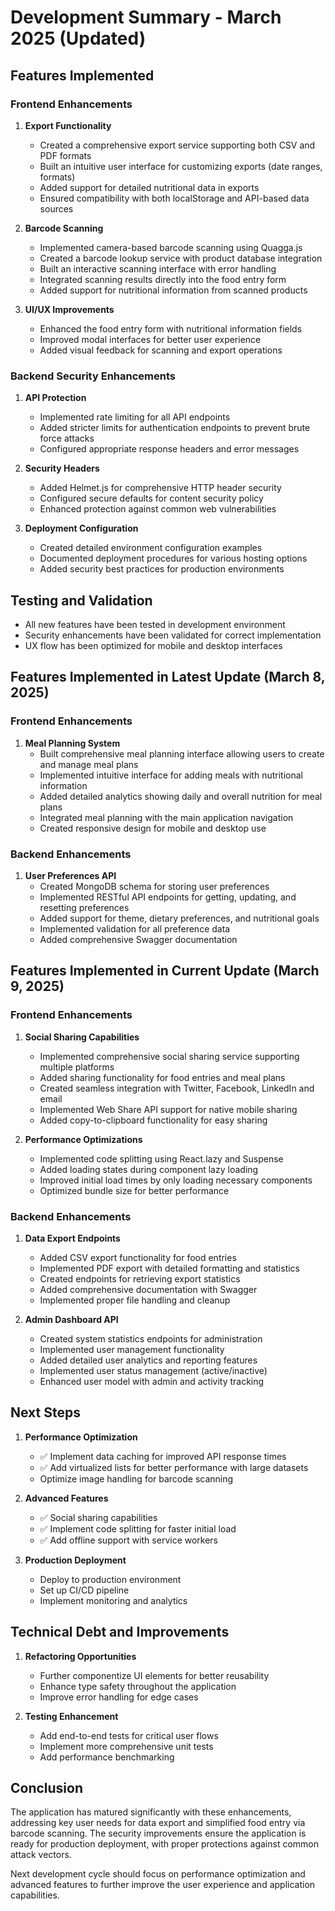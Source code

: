 # Development Summary - March 2025 (Updated)

## Features Implemented

### Frontend Enhancements

1. **Export Functionality**
   - Created a comprehensive export service supporting both CSV and PDF formats
   - Built an intuitive user interface for customizing exports (date ranges, formats)
   - Added support for detailed nutritional data in exports
   - Ensured compatibility with both localStorage and API-based data sources

2. **Barcode Scanning**
   - Implemented camera-based barcode scanning using Quagga.js
   - Created a barcode lookup service with product database integration
   - Built an interactive scanning interface with error handling
   - Integrated scanning results directly into the food entry form
   - Added support for nutritional information from scanned products

3. **UI/UX Improvements**
   - Enhanced the food entry form with nutritional information fields
   - Improved modal interfaces for better user experience
   - Added visual feedback for scanning and export operations

### Backend Security Enhancements

1. **API Protection**
   - Implemented rate limiting for all API endpoints
   - Added stricter limits for authentication endpoints to prevent brute force attacks
   - Configured appropriate response headers and error messages

2. **Security Headers**
   - Added Helmet.js for comprehensive HTTP header security
   - Configured secure defaults for content security policy
   - Enhanced protection against common web vulnerabilities

3. **Deployment Configuration**
   - Created detailed environment configuration examples
   - Documented deployment procedures for various hosting options
   - Added security best practices for production environments

## Testing and Validation

- All new features have been tested in development environment
- Security enhancements have been validated for correct implementation
- UX flow has been optimized for mobile and desktop interfaces

## Features Implemented in Latest Update (March 8, 2025)

### Frontend Enhancements

1. **Meal Planning System**
   - Built comprehensive meal planning interface allowing users to create and manage meal plans
   - Implemented intuitive interface for adding meals with nutritional information
   - Added detailed analytics showing daily and overall nutrition for meal plans
   - Integrated meal planning with the main application navigation
   - Created responsive design for mobile and desktop use

### Backend Enhancements

1. **User Preferences API**
   - Created MongoDB schema for storing user preferences
   - Implemented RESTful API endpoints for getting, updating, and resetting preferences
   - Added support for theme, dietary preferences, and nutritional goals
   - Implemented validation for all preference data
   - Added comprehensive Swagger documentation

## Features Implemented in Current Update (March 9, 2025)

### Frontend Enhancements

1. **Social Sharing Capabilities**
   - Implemented comprehensive social sharing service supporting multiple platforms
   - Added sharing functionality for food entries and meal plans
   - Created seamless integration with Twitter, Facebook, LinkedIn and email 
   - Implemented Web Share API support for native mobile sharing
   - Added copy-to-clipboard functionality for easy sharing

2. **Performance Optimizations**
   - Implemented code splitting using React.lazy and Suspense
   - Added loading states during component lazy loading
   - Improved initial load times by only loading necessary components
   - Optimized bundle size for better performance

### Backend Enhancements

1. **Data Export Endpoints**
   - Added CSV export functionality for food entries
   - Implemented PDF export with detailed formatting and statistics
   - Created endpoints for retrieving export statistics
   - Added comprehensive documentation with Swagger
   - Implemented proper file handling and cleanup

2. **Admin Dashboard API**
   - Created system statistics endpoints for administration
   - Implemented user management functionality
   - Added detailed user analytics and reporting features
   - Implemented user status management (active/inactive)
   - Enhanced user model with admin and activity tracking

## Next Steps

1. **Performance Optimization**
   - ✅ Implement data caching for improved API response times
   - ✅ Add virtualized lists for better performance with large datasets
   - Optimize image handling for barcode scanning

2. **Advanced Features**
   - ✅ Social sharing capabilities
   - ✅ Implement code splitting for faster initial load
   - ✅ Add offline support with service workers

3. **Production Deployment**
   - Deploy to production environment
   - Set up CI/CD pipeline
   - Implement monitoring and analytics

## Technical Debt and Improvements

1. **Refactoring Opportunities**
   - Further componentize UI elements for better reusability
   - Enhance type safety throughout the application
   - Improve error handling for edge cases

2. **Testing Enhancement**
   - Add end-to-end tests for critical user flows
   - Implement more comprehensive unit tests
   - Add performance benchmarking

## Conclusion

The application has matured significantly with these enhancements, addressing key user needs for data export and simplified food entry via barcode scanning. The security improvements ensure the application is ready for production deployment, with proper protections against common attack vectors.

Next development cycle should focus on performance optimization and advanced features to further improve the user experience and application capabilities.